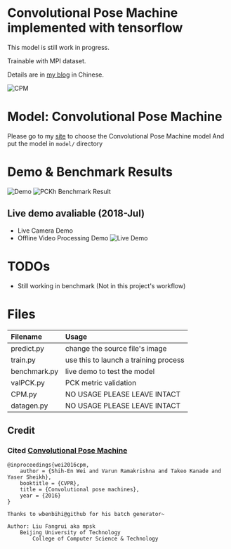 #   Convolutional Pose Machine implemented with tensorflow

This model is still work in progress.

Trainable with MPI dataset.

Details are in [my blog](https://blog.csdn.net/mpsk07/article/details/79522809) in Chinese.

![CPM](http://img.blog.csdn.net/20180312094729995?watermark/2/text/aHR0cDovL2Jsb2cuY3Nkbi5uZXQvbXBzazA3/font/5a6L5L2T/fontsize/400/fill/I0JBQkFCMA==/dissolve/70)

#   Model: Convolutional Pose Machine
Please go to my [site](http://mpskex.wicp.net/models) to choose the Convolutional Pose Machine model
And put the model in `model/` directory

#   Demo & Benchmark Results
![Demo](https://raw.githubusercontent.com/mpskex/Convolutional-Pose-Machine-tf/master/demo/demo.jpg)
![PCKh Benchmark Result](https://raw.githubusercontent.com/mpskex/Convolutional-Pose-Machine-tf/master/demo/PCKh.png)
##  Live demo avaliable (2018-Jul)
*   Live Camera Demo 
*   Offline Video Processing Demo
![Live Demo](https://raw.githubusercontent.com/mpskex/Convolutional-Pose-Machine-tf/master/demo/live.gif)

#   TODOs
*   Still working in benchmark (Not in this project's workflow)


#   Files
Filename|Usage
:-------|:----
predict.py|change the source file's image
train.py|use this to launch a training process
benchmark.py|live demo to test the model
valPCK.py|PCK metric validation 
CPM.py|NO USAGE PLEASE LEAVE INTACT
datagen.py|NO USAGE PLEASE LEAVE INTACT

##  Credit
### Cited [Convolutional Pose Machine](https://arxiv.org/abs/1602.00134)
    @inproceedings{wei2016cpm,
        author = {Shih-En Wei and Varun Ramakrishna and Takeo Kanade and Yaser Sheikh},
        booktitle = {CVPR},
        title = {Convolutional pose machines},
        year = {2016}
    }

    Thanks to wbenbihi@github for his batch generator~

    Author: Liu Fangrui aka mpsk
        Beijing University of Technology
            College of Computer Science & Technology
